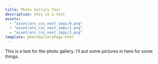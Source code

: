 ```yaml
---
title: Photo Gallery Test
description: this is a test
assets:
  - "asset/ars_css_next_imgs/0.png"
  - "asset/ars_css_next_imgs/1.png"
  - "asset/ars_css_next_imgs/2.png"
template: photoGalleryPage.html
---
```


This is a test for the photo gallery. I'll put some pictures in here for some things.